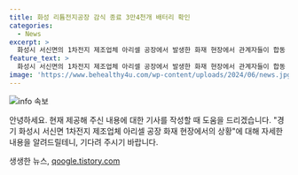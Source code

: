 ```yaml
---
title: 화성 리튬전지공장 감식 종료 3만4천개 배터리 확인
categories:
  - News
excerpt: >
  화성시 서신면의 1차전지 제조업체 아리셀 공장에서 발생한 화재 현장에서 관계자들이 합동 감식을 진행하고 있는 가운데, 경기 남부 경찰청장과 에스코넥 대표가 공식 사과문을 발표하고 취재진의 질문에 답변하고 있다. 화재 원인을 조사 중인 관계자들의 행보가 이목을 끌고 있다.
feature_text: >
  화성시 서신면의 1차전지 제조업체 아리셀 공장에서 발생한 화재 현장에서 관계자들이 합동 감식을 진행하고 있는 가운데, 경기 남부 경찰청장과 에스코넥 대표가 공식 사과문을 발표하고 취재진의 질문에 답변하고 있다. 화재 원인을 조사 중인 관계자들의 행보가 이목을 끌고 있다.
image: 'https://www.behealthy4u.com/wp-content/uploads/2024/06/news.jpg'
---
```


<p><img src="https://www.behealthy4u.com/wp-content/uploads/2024/06/news.jpg" alt="info 속보" /></p>

<p>안녕하세요. 현재 제공해 주신 내용에 대한 기사를 작성할 때 도움을 드리겠습니다. "경기 화성시 서신면 1차전지 제조업체 아리셀 공장 화재 현장에서의 상황"에 대해 자세한 내용을 알려드릴테니, 기다려 주시기 바랍니다.</p>
생생한 뉴스, <a href="https://qoogle.tistory.com" rel="dofollow">qoogle.tistory.com</a>


